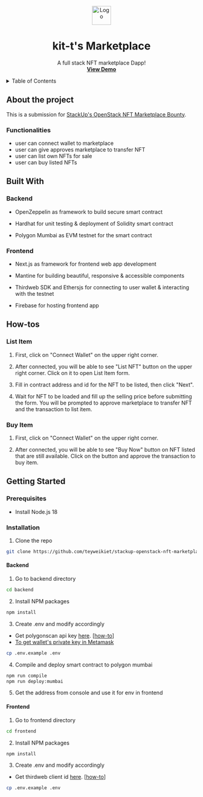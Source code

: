 <br />
<div align="center">
  <a href="https://github.com/teyweikiet/stackup-openstack-nft-marketplace-bounty">
    <img src="frontend/app/favicon.ico" alt="Logo" width="50" height="50">
  </a>

  <h1 align="center" style="border-bottom: 0;">kit-t's Marketplace</h1>

  <p align="center">
    A full stack NFT marketplace Dapp!
    <br />
    <a href="https://github.com/teyweikiet/stackup-openstack-nft-marketplace-bounty"><strong>View Demo</strong></a>
    <br />
  </p>
</div>

<details>
  <summary>Table of Contents</summary>
  <ol>
    <li>
      <a href="#about-the-project">About The Project</a>
      <ul>
        <li><a href="#functionalities">Functionalities</a></li>
      </ul>
    </li>
	<li>
      <a href="#built-with">Built With</a>
      <ul>
        <li><a href="#backend">Backend</a></li>
        <li><a href="#frontend">Frontend</a></li>
      </ul>
    </li>
    <li>
      <a href="#getting-started">Getting Started</a>
      <ul>
        <li><a href="#prerequisites">Prerequisites</a></li>
        <li><a href="#installation">Installation</a></li>
      </ul>
    </li>
  </ol>
</details>

## About the project

This is a submission for [StackUp's OpenStack NFT Marketplace Bounty](https://app.stackup.dev/bounty/openstack-nft-marketplace).

### Functionalities

- user can connect wallet to marketplace
- user can give approves marketplace to transfer NFT
- user can list own NFTs for sale
- user can buy listed NFTs

## Built With

### Backend

- OpenZeppelin as framework to build secure smart contract

- Hardhat for unit testing & deployment of Solidity smart contract

- Polygon Mumbai as EVM testnet for the smart contract

### Frontend

- Next.js as framework for frontend web app development

- Mantine for building beautiful, responsive & accessible components

- Thirdweb SDK and Ethersjs for connecting to user wallet & interacting with the testnet

- Firebase for hosting frontend app

## How-tos

### List Item

1. First, click on "Connect Wallet" on the upper right corner.

1. After connected, you will be able to see "List NFT" button on the upper right corner. Click on it to open List Item form.

1. Fill in contract address and id for the NFT to be listed, then click "Next".

1. Wait for NFT to be loaded and fill up the selling price before submitting the form. You will be prompted to approve marketplace to transfer NFT and the transaction to list item.

### Buy Item

1. First, click on "Connect Wallet" on the upper right corner.

2. After connected, you will be able to see "Buy Now" button on NFT listed that are still available. Click on the button and approve the transaction to buy item.

## Getting Started

### Prerequisites

- Install Node.js 18

### Installation

1. Clone the repo
```sh
git clone https://github.com/teyweikiet/stackup-openstack-nft-marketplace-bounty.git
```

#### Backend

1. Go to backend directory
```sh
cd backend
```

2. Install NPM packages
```sh
npm install
```

3. Create .env and modify accordingly
  - Get polygonscan api key [here](https://polygonscan.com/myaccount). [[how-to](https://docs.polygonscan.com/getting-started/viewing-api-usage-statistics)]
  - [To get wallet's private key in Metamask](https://support.metamask.io/hc/en-us/articles/360015289632-How-to-export-an-account-s-private-key)
```sh
cp .env.example .env
```

4. Compile and deploy smart contract to polygon mumbai
```sh
npm run compile
npm run deploy:mumbai
```

5. Get the address from console and use it for env in frontend

#### Frontend

1. Go to frontend directory
```sh
cd frontend
```

2. Install NPM packages
```sh
npm install
```

3. Create .env and modify accordingly
  - Get thirdweb client id [here](https://thirdweb.com/create-api-key). [[how-to](https://portal.thirdweb.com/api-keys#creating-an-api-key)]
```sh
cp .env.example .env
```
